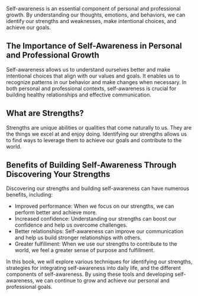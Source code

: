 
Self-awareness is an essential component of personal and professional growth. By understanding our thoughts, emotions, and behaviors, we can identify our strengths and weaknesses, make intentional choices, and achieve our goals.

The Importance of Self-Awareness in Personal and Professional Growth
--------------------------------------------------------------------

Self-awareness allows us to understand ourselves better and make intentional choices that align with our values and goals. It enables us to recognize patterns in our behavior and make changes when necessary. In both personal and professional contexts, self-awareness is crucial for building healthy relationships and effective communication.

What are Strengths?
-------------------

Strengths are unique abilities or qualities that come naturally to us. They are the things we excel at and enjoy doing. Identifying our strengths allows us to find ways to leverage them to achieve our goals and contribute to the world.

Benefits of Building Self-Awareness Through Discovering Your Strengths
----------------------------------------------------------------------

Discovering our strengths and building self-awareness can have numerous benefits, including:

* Improved performance: When we focus on our strengths, we can perform better and achieve more.
* Increased confidence: Understanding our strengths can boost our confidence and help us overcome challenges.
* Better relationships: Self-awareness can improve our communication and help us build stronger relationships with others.
* Greater fulfillment: When we use our strengths to contribute to the world, we feel a greater sense of purpose and fulfillment.

In this book, we will explore various techniques for identifying our strengths, strategies for integrating self-awareness into daily life, and the different components of self-awareness. By using these tools and developing self-awareness, we can continue to grow and achieve our personal and professional goals.
